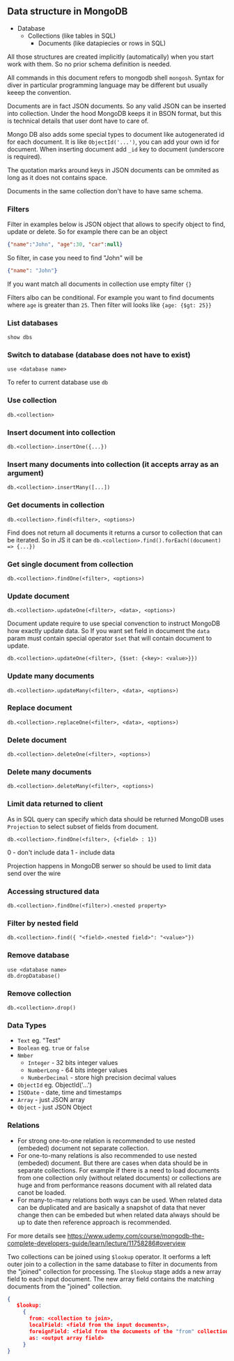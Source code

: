## Data structure in MongoDB

- Database
  - Collections (like tables in SQL)
    - Documents (like datapiecies or rows in SQL)

All those structures are created implicitly (automatically) when you start work with them. So no prior schema definition is needed.

All commands in this document refers to mongodb shell `mongosh`. Syntax for diver in particular programming language may be different but usually keeep the convention.

Documents are in fact JSON documents. So any valid JSON can be inserted into collection. Under the hood MongoDB keeps it in BSON format, but this is technical details that user dont have to care of.

Mongo DB also adds some special types to document like autogenerated id for each document. It is like `ObjectId('...')`, you can add your own id for document. When inserting document add `_id` key to document (underscore is required).

The quotation marks around keys in JSON documents can be ommited as long as it does not contains space.

Documents in the same collection don't have to have same schema.

### Filters

Filter in examples below is JSON object that allows to specify object to find, update or delete. So for example there can be an object

```JSON
{"name":"John", "age":30, "car":null}
```

So filter, in case you need to find "John" will be

```JSON
{"name": "John"}
```

If you want match all documents in collection use empty filter `{}`

Filters albo can be conditional. For example you want to find documents where `age` is greater than `25`. Then filter will looks like `{age: {$gt: 25}}`

### List databases

```
show dbs
```

### Switch to database (database does not have to exist)

```
use <database name>
```

To refer to current database use `db`

### Use collection

```
db.<collection>
```

### Insert document into collection

```
db.<collection>.insertOne({...})
```

### Insert many documents into collection (it accepts array as an argument)

```
db.<collection>.insertMany([...])
```

### Get documents in collection

```
db.<collection>.find(<filter>, <options>)
```

Find does not return all documents it returns a cursor to collection that can be iterated. So in JS it can be `db.<collection>.find().forEach((document) => {...})`

### Get single document from collection

```
db.<collection>.findOne(<filter>, <options>)
```

### Update document

```
db.<collection>.updateOne(<filter>, <data>, <options>)
```

Document update require to use special convenction to instruct MongoDB how exactly update data.
So If you want set field in document the `data` param must contain special operator `$set` that will contain document to update.

```
db.<collection>.updateOne(<filter>, {$set: {<key>: <value>}})
```

### Update many documents

```
db.<collection>.updateMany(<filter>, <data>, <options>)
```

### Replace document

```
db.<collection>.replaceOne(<filter>, <data>, <options>)
```

### Delete document

```
db.<collection>.deleteOne(<filter>, <options>)
```

### Delete many documents

```
db.<collection>.deleteMany(<filter>, <options>)
```

### Limit data returned to client

As in SQL query can specify which data should be returned MongoDB uses `Projection` to select subset of fields from document.

```
db.<collection>.findOne(<filter>, {<field> : 1})
```

0 - don't include data
1 - include data

Projection happens in MongoDB serwer so should be used to limit data send over the wire

### Accessing structured data

```
db.<collection>.findOne(<filter>).<nested property>
```

### Filter by nested field

```
db.<collection>.find({ "<field>.<nested field>": "<value>"})
```

### Remove database

```
use <database name>
db.dropDatabase()
```

### Remove collection

```
db.<collection>.drop()
```

### Data Types

- `Text` eg. "Test"
- `Boolean` eg. `true` or `false`
- `Nmber`
  - `Integer` - 32 bits integer values
  - `NumberLong` - 64 bits integer values
  - `NumberDecimal` - store high precision decimal values
- `ObjectId` eg. ObjectId('...')
- `ISODate` - date, time and timestamps
- `Array` - just JSON array
- `Object` - just JSON Object

### Relations

- For strong one-to-one relation is recommended to use nested (embeded) document not separate collection.
- For one-to-many relations is also recommended to use nested (embeded) document. But there are cases when data should be in separate collections.
  For example if there is a need to load documents from one collection only (without related documents) or collections are huge and from performance reasons document with all related data canot be loaded.
- For many-to-many relations both ways can be used. When related data can be duplicated and are basically a snapshot of data that never change then can be embeded but when related data always should be up to date then reference approach is recommended.

For more details see https://www.udemy.com/course/mongodb-the-complete-developers-guide/learn/lecture/11758286#overview

Two collections can be joined using `$lookup` operator. It oerforms a left outer join to a collection in the same database to filter in documents from the "joined" collection for processing. The `$lookup` stage adds a new array field to each input document. The new array field contains the matching documents from the "joined" collection.

```json
{
   $lookup:
     {
       from: <collection to join>,
       localField: <field from the input documents>,
       foreignField: <field from the documents of the "from" collection>,
       as: <output array field>
     }
}
```
